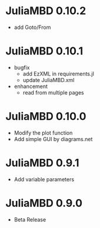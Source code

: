 # JuliaMBD 0.10.2

- add Goto/From

# JuliaMBD 0.10.1

- bugfix
    - add EzXML in requirements.jl
    - update JuliaMBD.xml
- enhancement
    - read from multiple pages

# JuliaMBD 0.10.0

- Modify the plot function
- Add simple GUI by diagrams.net

# JuliaMBD 0.9.1

- Add variable parameters

# JuliaMBD 0.9.0

- Beta Release 

